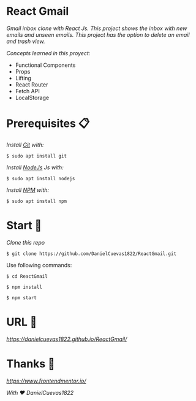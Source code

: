 # React Gmail

_Gmail inbox clone with React Js. This project shows the inbox with new emails and unseen emails. This project has the option to delete an email and trash view._

_Concepts learned in this proyect:_

* Functional Components
* Props
* Lifting
* React Router
* Fetch API
* LocalStorage

# Prerequisites 📋
_Install [Git](https://git-scm.com/) with:_
```
$ sudo apt install git
```

_Install [NodeJs](https://nodejs.org/en/) Js with:_
```
$ sudo apt install nodejs
```

_Install [NPM](https://www.npmjs.com/) with:_
```
$ sudo apt install npm
```
# Start 🚀

_Clone this repo_
```
$ git clone https://github.com/DanielCuevas1822/ReactGmail.git
```
Use following commands:
```
$ cd ReactGmail
```
```
$ npm install
```
```
$ npm start
```

# URL 📌

_https://danielcuevas1822.github.io/ReactGmail/_

# Thanks 🎁

_https://www.frontendmentor.io/_

_With ❤️ DanielCuevas1822_
